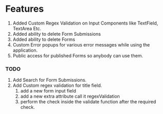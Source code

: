 # Features
1. Added Custom Regex Validation on Input Components like TextField, TextArea Etc.
2. Added ability to delete Form Submissions
3. Added ability to delete Forms
4. Custom Error popups for various error messages while using the application.
5. Public access for published Forms so anybody can use them.


### TODO

1. Add Search for Form Submissions.
2. Add Custom regex validation for title field.
    1. add a new form input field
    2. add a new extra attribute call it regexValidation
    3. perform the check inside the validate function after the required check.
